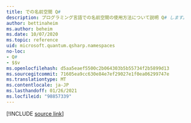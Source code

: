 ```yaml
---
title: での名前空間 Q#
description: プログラミング言語での名前空間の使用方法について説明 Q# します。
author: bettinaheim
ms.author: beheim
ms.date: 10/07/2020
ms.topic: reference
uid: microsoft.quantum.qsharp.namespaces
no-loc:
- Q#
- $$v
ms.openlocfilehash: d5aa5eaef5500c2b064303b5b55734f2b5899d13
ms.sourcegitcommit: 71605ea9cc630e84e7ef29027e1f0ea06299747e
ms.translationtype: MT
ms.contentlocale: ja-JP
ms.lasthandoff: 01/26/2021
ms.locfileid: "98857339"
---
```

<!-- 
# Namespaces in Q#
-->

[!INCLUDE [source link](~/includes/qsharp-language/Specifications/Language/1_ProgramStructure/1_Namespaces.md)]

